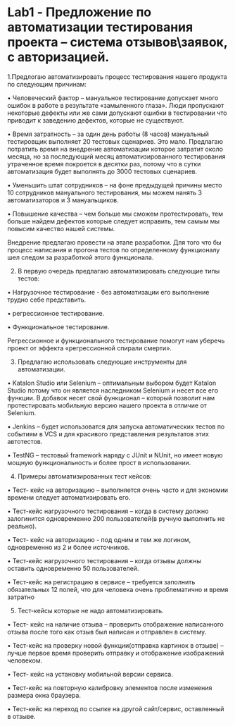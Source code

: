 # Lab1 - Предложение по автоматизации тестирования проекта – система отзывов\заявок, с авторизацией.

1.Предлогаю автоматизировать процесс тестирования нашего продукта по следующим причинам:

•	Человеческий фактор – мануальное тестирование допускает много ошибок в работе в результате «замыленного глаза». Люди пропускают некоторые дефекты или же сами допускают ошибки в тестировании что приводит к заведению дефектов, которые не существуют.

•	Время затратность – за один день работы (8 часов) мануальный тестировщик выполняет 20 тестовых сценариев. Это мало. Предлагаю потратить время на внедрение автоматизации которое затратит около месяца, но за последующий месяц автоматизированного тестирования утраченное время покроется в десятки раз, потому что в сутки автоматизация будет выполнять до 3000 тестовых сценариев.

•	Уменьшить штат сотрудников – на фоне предыдущей причины место 10 сотрудников мануального тестирования, мы можем нанять 3 автоматизаторов и 3 мануальщиков.

•	Повышение качества – чем больше мы сможем протестировать, тем больше найдем дефектов которые следует исправить, тем самым мы повысим качество нашей системы.

Внедрение предлагаю провести на этапе разработки. Для того что бы процесс написания и прогона тестов по определенному функционалу шел следом за разработкой этого функционала. 

2. В первую очередь предлагаю автоматизировать следующие типы тестов:

•	Нагрузочное тестирование - без автоматизации его выполнение трудно себе представить.

•	регрессионное тестирование.

•	Функциональное тестирование.

Регрессионное и функционального тестирование помогут нам уберечь проект от эффекта «регрессионной спирали смерти».

3. Предлагаю использовать следующие инструменты для автоматизации.

•	Katalon Studio или Selenium – оптимальным выбором будет Katalon Studio потому что он является наследником Selenium и несет все его функции. В добавок несет свой функционал – который позволит нам протестировать мобильную версию нашего проекта в отличие от Selenium.

•	Jenkins – будет использоватся для запуска автоматических тестов по событиям в VCS и для красивого представления результатов этих автотестов.

•	TestNG – тестовый framework наряду с JUnit и NUnit, но имеет новую мощную функциональность и более прост в использовании.

4.  Примеры автоматизированных тест кейсов:

•	Тест- кейс на авторизацию – выполняется очень часто и для экономии времени следует автоматизировать его.

•	Тест-кейс нагрузочного тестирования – когда в систему должно залогинится одновременно 200 пользователей(в ручную выполнить не реально).

•	Тест- кейс на авторизацию -  под одним и тем же логином, одновременно из 2 и более источников.

•	Тест-кейс нагрузочного тестирования – когда отзывы должны оставить одновременно 50 пользователей.

•	Тест-кейс на регистрацию в сервисе – требуется заполнить обязательных 12 полей, что для человека очень проблематично и время затратно

5. Тест-кейсы которые не надо автоматизировать.

•	Тест- кейс на наличие отзыва – проверить отображение написанного отзыва после того как отзыв был написан и отправлен в систему.

•	Тест-кейс на проверку новой функции(отправка картинок в отзыве) – лучше первое время проверить отправку и отображение изображений человеком.

•	Тест- кейс на установку мобильной версии сервиса.

•	Тест-кейс на повторную калибровку элементов после изменения размера окна браузера.

•	Тест-кейс на переход по ссылке на другой сайт/сервис, оставленный в отзыве.

